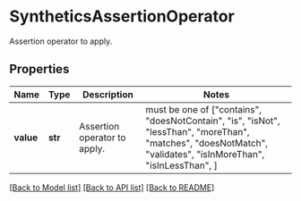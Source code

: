 # SyntheticsAssertionOperator

Assertion operator to apply.
## Properties
Name | Type | Description | Notes
------------ | ------------- | ------------- | -------------
**value** | **str** | Assertion operator to apply. |  must be one of ["contains", "doesNotContain", "is", "isNot", "lessThan", "moreThan", "matches", "doesNotMatch", "validates", "isInMoreThan", "isInLessThan", ]

[[Back to Model list]](README.md#documentation-for-models) [[Back to API list]](README.md#documentation-for-api-endpoints) [[Back to README]](README.md)


